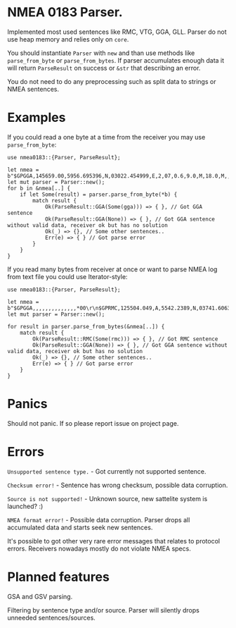 # NMEA 0183 Parser.

 Implemented most used sentences like RMC, VTG, GGA, GLL.
 Parser do not use heap memory and relies only on `core`.

 You should instantiate `Parser` with `new` and than use methods like `parse_from_byte` or `parse_from_bytes`.
 If parser accumulates enough data it will return `ParseResult` on success or `&str` that describing an error.

 You do not need to do any preprocessing such as split data to strings or NMEA sentences.

 # Examples

 If you could read a one byte at a time from the receiver you may use `parse_from_byte`:
 ```
 use nmea0183::{Parser, ParseResult};

 let nmea = b"$GPGGA,145659.00,5956.695396,N,03022.454999,E,2,07,0.6,9.0,M,18.0,M,,*62\r\n$GPGGA,,,,,,,,,,,,,,*00\r\n";
 let mut parser = Parser::new();
 for b in &nmea[..] {
     if let Some(result) = parser.parse_from_byte(*b) {
         match result {
             Ok(ParseResult::GGA(Some(gga))) => { }, // Got GGA sentence
             Ok(ParseResult::GGA(None)) => { }, // Got GGA sentence without valid data, receiver ok but has no solution
             Ok(_) => {}, // Some other sentences..
             Err(e) => { } // Got parse error
         }
     }
 }
 ```

 If you read many bytes from receiver at once or want to parse NMEA log from text file you could use Iterator-style:
 ```
 use nmea0183::{Parser, ParseResult};

 let nmea = b"$GPGGA,,,,,,,,,,,,,,*00\r\n$GPRMC,125504.049,A,5542.2389,N,03741.6063,E,0.06,25.82,200906,,,A*56\r\n";
 let mut parser = Parser::new();

 for result in parser.parse_from_bytes(&nmea[..]) {
     match result {
         Ok(ParseResult::RMC(Some(rmc))) => { }, // Got RMC sentence
         Ok(ParseResult::GGA(None)) => { }, // Got GGA sentence without valid data, receiver ok but has no solution
         Ok(_) => {}, // Some other sentences..
         Err(e) => { } // Got parse error
     }
 }

 ```

 # Panics

 Should not panic. If so please report issue on project page.

 # Errors

 `Unsupported sentence type.` - Got currently not supported sentence.

 `Checksum error!` - Sentence has wrong checksum, possible data corruption.

 `Source is not supported!` - Unknown source, new sattelite system is launched? :)

 `NMEA format error!` - Possible data corruption. Parser drops all accumulated data and starts seek new sentences.

 It's possible to got other very rare error messages that relates to protocol errors. Receivers nowadays mostly do not violate NMEA specs.

 # Planned features

 GSA and GSV parsing.

 Filtering by sentence type and/or source. Parser will silently drops unneeded sentences/sources.
